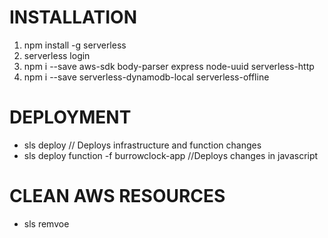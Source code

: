 # INSTALLATION

1. npm install -g serverless
2. serverless login
3. npm i --save aws-sdk body-parser express node-uuid serverless-http
4. npm i --save serverless-dynamodb-local serverless-offline


# DEPLOYMENT

* sls deploy // Deploys infrastructure and function changes
* sls deploy function -f burrowclock-app //Deploys changes in javascript



# CLEAN AWS RESOURCES

* sls remvoe